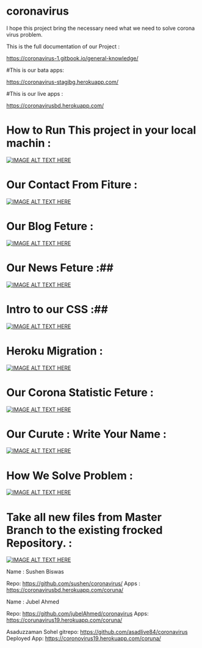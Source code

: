 # coronavirus
I hope this project bring the necessary need what we need to solve corona virus problem.

This is the full documentation of our Project :

https://coronavirus-1.gitbook.io/general-knowledge/

#This is our bata apps:

https://coronavirus-stagibg.herokuapp.com/

#This is our live apps :

https://coronavirusbd.herokuapp.com/

# How to Run This project in your local machin :

[![IMAGE ALT TEXT HERE](https://img.youtube.com/vi/93Kyxdic8rI/0.jpg)](https://www.youtube.com/watch?v=93Kyxdic8rI)

# Our Contact From Fiture :

[![IMAGE ALT TEXT HERE](https://img.youtube.com/vi/4gCj9mV6yRc/0.jpg)](https://www.youtube.com/watch?v=4gCj9mV6yRc)

# Our Blog Feture :

[![IMAGE ALT TEXT HERE](https://img.youtube.com/vi/-G4aiecSjAM/0.jpg)](https://www.youtube.com/watch?v=-G4aiecSjAM)

# Our News Feture :##

[![IMAGE ALT TEXT HERE](https://img.youtube.com/vi/-G4aiecSjAM/0.jpg)](https://www.youtube.com/watch?v=-G4aiecSjAM)


# Intro to our CSS :##

[![IMAGE ALT TEXT HERE](https://img.youtube.com/vi/-G4aiecSjAM/0.jpg)](https://www.youtube.com/watch?v=-G4aiecSjAM)

# Heroku Migration : ##

[![IMAGE ALT TEXT HERE](https://img.youtube.com/vi/-G4aiecSjAM/0.jpg)](https://www.youtube.com/watch?v=-G4aiecSjAM)

# Our Corona Statistic Feture :

[![IMAGE ALT TEXT HERE](https://img.youtube.com/vi/0jgYKA_r9a4/0.jpg)](https://www.youtube.com/watch?v=-0jgYKA_r9a4)


# Our Curute : Write Your Name :

[![IMAGE ALT TEXT HERE](https://img.youtube.com/vi/GeWRQvtuhCg/0.jpg)](https://www.youtube.com/watch?v=GeWRQvtuhCg)


# How We Solve Problem :

[![IMAGE ALT TEXT HERE](https://img.youtube.com/vi/pdCQi-cqqOs/0.jpg)](https://www.youtube.com/watch?v=pdCQi-cqqOs)


# Take all new files from Master Branch to the existing frocked Repository. :

[![IMAGE ALT TEXT HERE](https://img.youtube.com/vi/mZ1dLjaMtqk/0.jpg)](https://www.youtube.com/watch?v=mZ1dLjaMtqk)




Name : Sushen Biswas

Repo: 
https://github.com/sushen/coronavirus/
Apps :
https://coronavirusbd.herokuapp.com/coruna/

Name : Jubel Ahmed

Repo:
https://github.com/jubelAhmed/coronavirus
Apps:
https://corunavirus19.herokuapp.com/coruna/



Asaduzzaman Sohel
gitrepo:  https://github.com/asadlive84/coronavirus
Deployed App: https://coronovirus19.herokuapp.com/coruna/










